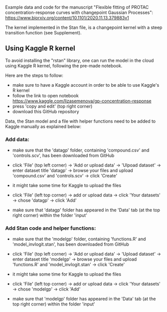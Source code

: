 Example data and code for the manuscript "Flexible fitting of PROTAC concentration-response curves with changepoint Gaussian Processes": https://www.biorxiv.org/content/10.1101/2020.11.13.379883v1

The kernel implemented in the Stan file, is a changepoint kernel with a steep transition function (see Supplement).


## Using Kaggle R kernel

To avoid installing the "rstan" library, one can run the model in the cloud using Kaggle R kernel, following the pre-made notebook. 

Here are the steps to follow:

- make sure to have a Kaggle account in order to be able to use Kaggle's R kernel
- follow the link to open notebook https://www.kaggle.com/lizasemenova/gp-concentration-response
- press 'copy and edit' (top right corner)
- download this GitHub repository

Data, the Stan model and a file with helper functions need to be added to Kaggle manually as explained below:

### Add data:

- make sure that the 'datagp' folder, containing 'compound.csv' and 'controls.scv', has been downloaded from GitHub

- click 'File' (top left corner) -> 'Add or upload data' -> 'Ulpoad dataset' -> enter dataset title 'datagp' -> browse your files and upload 'compound.csv' and 'controls.scv' -> click 'Create'

- it might take some time for Kaggle to upload the files

- click 'File' (left top corner) -> add or upload data -> click 'Your datasets' -> chose 'datagp' -> click 'Add'

- make sure that 'datagp' folder has appeared in the 'Data' tab (at the top right corner) within the folder 'input'



### Add Stan code and helper functions:

- make sure that the 'modelgp' folder, containing 'functions.R' and 'model_invlogit.stan', has been downloaded from GitHub

- click 'File' (top left corner) -> 'Add or upload data' -> 'Upload dataset' -> enter dataset title 'modelgp' -> browse your files and upload 'functions.R' and 'model_invlogit.stan' -> click 'Create'

- it might take some time for Kaggle to upload the files

- click 'File' (left top corner) -> add or upload data -> click 'Your datasets' -> chose 'modelgp' -> click 'Add'

- make sure that 'modelgp' folder has appeared in the 'Data' tab (at the top right corner) within the folder 'input'


